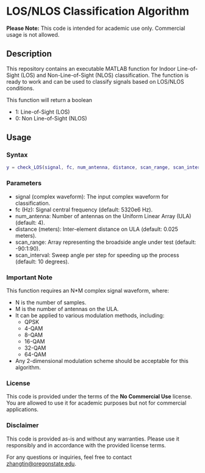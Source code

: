 # LOS/NLOS Classification Algorithm

**Please Note:** This code is intended for academic use only. Commercial usage is not allowed.

## Description

This repository contains an executable MATLAB function for Indoor Line-of-Sight (LOS) and Non-Line-of-Sight (NLOS) classification. The function is ready to work and can be used to classify signals based on LOS/NLOS conditions.

This function will return a boolean
- 1: Line-of-Sight (LOS)
- 0: Non Line-of-Sight (NLOS)

## Usage

### Syntax

```matlab
y = check_LOS(signal, fc, num_antenna, distance, scan_range, scan_interval)
```
###  Parameters
- signal (complex waveform): The input complex waveform for classification.
- fc (Hz): Signal central frequency (default: 5320e6 Hz).
- num_antenna: Number of antennas on the Uniform Linear Array (ULA) (default: 4).
- distance (meters): Inter-element distance on ULA (default: 0.025 meters).
- scan_range: Array representing the broadside angle under test (default: -90:1:90).
- scan_interval: Sweep angle per step for speeding up the process (default: 10 degrees).

### Important Note
This function requires an N*M complex signal waveform, where:

- N is the number of samples.
- M is the number of antennas on the ULA.
- It can be applied to various modulation methods, including:
  - QPSK
  - 4-QAM
  - 8-QAM
  - 16-QAM
  - 32-QAM
  - 64-QAM
- Any 2-dimensional modulation scheme should be acceptable for this algorithm.

### License
This code is provided under the terms of the **No Commercial Use** license. You are allowed to use it for academic purposes but not for commercial applications.

### Disclaimer
This code is provided as-is and without any warranties. Please use it responsibly and in accordance with the provided license terms.

For any questions or inquiries, feel free to contact zhangtin@oregonstate.edu.
